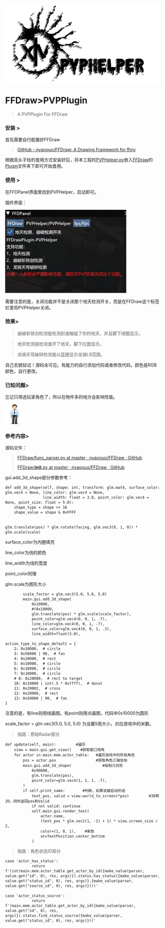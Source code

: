 ![logo.png](https://raw.githubusercontent.com/extrant/IMGSave/main/2023/05/18-15-54-09-logo.png)

# FFDraw>PVPPlugin

> A PVPPlugin For FFDraw 

### 安装 >

首先需要自行配置好FFDraw

> [GitHub - nyaoouo/FFDraw: A Drawing Framework for ffxiv](https://github.com/nyaoouo/FFDraw)

根据具头子给的食用方式安装好后，将本工程的<u>PVPHelper.py</u>放入<u>FFDraw</u>的<u>Plugin</u>文件夹下即可开始食用。

### 使用 >

在FFDPanel界面里找到PVPHelper，启动即可。

插件界面：

![-3c949bdf6496674e.jpg](https://raw.githubusercontent.com/extrant/IMGSave/main/2023/05/18-13-08-17--3c949bdf6496674e.jpg)

需要注意的是，关闭功能并不是关闭那个地天检测开关，而是在FFDraw这个标签栏里将PVPHelper关闭。

### 效果>

> 崩破斩铁剑检测是检测到谁触碰了你的地天，并且脚下绿圈显示。

> 地天检测是检测谁开了地天，脚下红圈显示。

> 龙骑天穹破碎检测是以蓝圈显示龙骑LB范围。

自己去狼狱试！源码全可见。有能力的自行添加代码或者修改代码，颜色是RGB颜色，自行更改。

### 已知问题>

忘记只筛选玩家角色了，所以在物件多的地方会影响性能。

![QQ图片20230518130717.gif](https://raw.githubusercontent.com/extrant/IMGSave/main/2023/05/18-13-24-07-QQ%E5%9B%BE%E7%89%8720230518130717.gif)

### 参考内容>

源码文件：

> [FFDraw/func_parser.py at master · nyaoouo/FFDraw · GitHub](https://github.com/nyaoouo/FFDraw/blob/master/ff_draw/func_parser.py)
> 
> [FFDraw/__init__.py at master · nyaoouo/FFDraw · GitHub](https://github.com/nyaoouo/FFDraw/blob/master/ff_draw/gui/__init__.py)

gui.add_3d_shape部分参数参考：

    def add_3d_shape(self, shape: int, transform: glm.mat4, surface_color: glm.vec4 = None, line_color: glm.vec4 = None,
                     line_width: float = 3.0, point_color: glm.vec4 = None, point_size: float = 5.0):
        shape_type = shape >> 16
        shape_value = shape & 0xFFFF
    
    
    glm.translate(pos) * glm.rotate(facing, glm.vec3(0, 1, 0)) * glm.scale(scale)

surface_color为内圈填充

line_color为线的颜色

line_width为线的宽度

point_color同理

glm.scale为图形大小

            scale_factor = glm.vec3(5.0, 5.0, 5.0)
            main.gui.add_3d_shape(
                0x10000,
                #(0x10000,
                glm.translate(pos) * glm.scale(scale_factor),
                point_color=glm.vec4(0, 0, 1, .7),
                line_color=glm.vec4(0, 0, 1, .7),
                surface_color=glm.vec4(0, 0, 1, .3),
                line_width=float(3.0),
    
    action_type_to_shape_default = {
        2: 0x10000,  # circle
        3: 0x50000 | 90,  # fan
        4: 0x20000,  # rect
        5: 0x10000,  # circle
        6: 0x10000,  # circle
        7: 0x10000,  # circle
        # 8: 0x20000,  # rect to target
        10: 0x10000 | int(.5 * 0xffff),  # donut
        11: 0x20002,  # cross
        12: 0x20000,  # rect
        13: 0x50000 | 90,  # fan
    }

注意的是，有line则用线画图。有point则用点画图。代码中0x10000为圆形

scale_factor = glm.vec3(5.0, 5.0, 5.0) 为设置5倍大小，对应游戏中的米数。

> 指路：原始Radar部分

    def update(self, main):         #遍历
        view = main.gui.get_view()    #获取窗口视角
        for actor in main.mem.actor_table:   #遍历游戏中的所有角色
            pos = actor.pos                  #获取角色三轴坐标
            main.gui.add_3d_shape(              #绘制几何形
                0x90000,
                glm.translate(pos),
                point_color=glm.vec4(1, 1, 1, .7),
            )
            if self.print_name:        #判断，如果说被启动的话
                text_pos, valid = view.world_to_screen(*pos)         #3D转2D，同时返回pos到Valid
                if not valid: continue
                self.main.gui.render_text(
                    actor.name,
                    (text_pos * glm.vec2(1, -1) + 1) * view.screen_size / 2,
                    color=(1, 0, 1),    #紫色
                    at=TextPosition.center_bottom
                )

> 指路：角色状态ID部分

```
case 'actor_has_status':
            return f'(int(main.mem.actor_table.get_actor_by_id({make_value(parser, value.get("id", 0), res, args)}).status.has_status({make_value(parser, value.get("status_id", 0), res, args)},{make_value(parser, value.get("source_id", 0), res, args)})))'

case 'actor_status_source':
            return f'(main.mem.actor_table.get_actor_by_id({make_value(parser, value.get("id", 0), res, args)}).status.find_status_source({make_value(parser, value.get("status_id", 0), res, args)}))'
```
